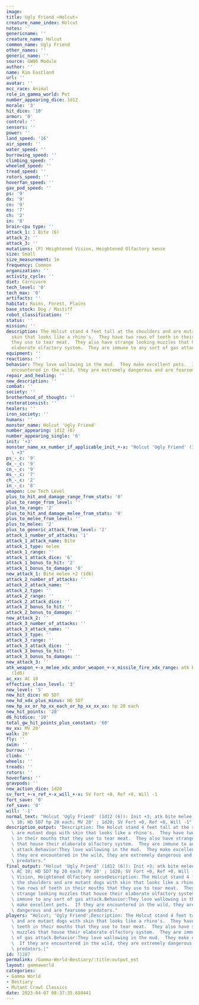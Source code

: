 ```yaml
---
image: 
title: Ugly Friend «Holcut»
creature_name_index: Holcut
notes: ''
genericname: ''
creature_name: Holcut
common_name: Ugly Friend
other_names: ''
generic_name: ''
source: GW06 Module
author: ''
name: Kim Eastland
url: ''
avatar: ''
mcc_race: Animal
role_in_gamma_world: Pet
number_appearing_dice: 1d12
morale: '3'
hit_dice: '10'
armor: '0'
control: ''
sensors: ''
power: ''
land_speed: '16'
air_speed: ''
water_speed: ''
burrowing_speed: ''
climbing_speed: ''
wheeled_speed: ''
tread_speed: ''
rotors_speed: ''
hoverfan_speed: ''
gav_pod_speed: ''
ps: '9'
dx: '9'
cn: '9'
ms: '7'
ch: '2'
in: '8'
brain-cpu type: ''
attack_1: 1 Bite (6)
attack_2: ''
attack_3: ''
mutations: (P) Heightened Vision, Heightened Olfactory sense
size: Small
size_measurement: 1m
frequency: Common
organization: ''
activity_cycle: ''
diet: Carnivore
tech_level: '0'
tech_max: '0'
artifacts: ''
habitat: Ruins, Forest, Plains
base_stock: Dog / Mastiff
robot_classification: ''
status: ''
mission: ''
description: The Holcut stand 4 feet tall at the shoulders and are mutant dogs with
  skin that looks like a rhino's.  They have two rows of teeth in their mouths that
  they use to tear meat.  They also have strange looking muzzles that house their
  elaborate olfactory system.  They are immune to any sort of gas attack.
equipment: ''
reactions: ''
behavior: They love wallowing in the mud.  They make excellent pets.  If they are
  encountered in the wild, they are extremely dangerous and are fearsome predators.
repair_and_healing: ''
new_description: ''
combat: ''
society: ''
brotherhood_of_thought: ''
restorationsist: ''
healers: ''
iron_society: ''
humans: ''
monster_name: Holcut 'Ugly Friend'
number_appearing: 1d12 (6)
number_appearing_single: '6'
init: '+3'
monster_name_xx_number_if_applicable_init_+-x: "Holcut 'Ugly Friend' (1d12 (6)): Init\
  \ +3"
ps_-_c: '9'
dx_-_c: '9'
cn_-_c: '9'
ms_-_c: '7'
ch_-_c: '2'
in_-_c: '8'
weapon: Low Tech Level
plus_to_hit_and_damage_range_from_stats: '0'
plus_to_range_from_level: ''
plus_to_range: '2'
plus_to_hit_and_damage_melee_from_stats: '0'
plus_to_melee_from_level: ''
plus_to_melee: '2'
plus_to_generic_attack_from_level: '2'
attack_1_number_of_attacks: '1'
attack_1_attack_name: Bite
attack_1_type: melee
attack_1_range: ''
attack_1_attack_dice: '6'
attack_1_bonus_to_hit: '2'
attack_1_bonus_to_damage: '0'
new_attack_1: Bite melee +2 (1d6)
attack_2_number_of_attacks: ''
attack_2_attack_name: ''
attack_2_type: ''
attack_2_range: ''
attack_2_attack_dice: ''
attack_2_bonus_to_hit: ''
attack_2_bonus_to_damage: ''
new_attack_2: ''
attack_3_number_of_attacks: ''
attack_3_attack_name: ''
attack_3_type: ''
attack_3_range: ''
attack_3_attack_dice: ''
attack_3_bonus_to_hit: ''
attack_3_bonus_to_damage: ''
new_attack_3: ''
atk_weapon_+-x_melee_xdx_andor_weapon_+-x_missile_fire_xdx_range: atk bite melee +2
  (1d6)
ac_xx: AC 10
effective_class_level: '3'
new_level: '5'
new_hit_dice: HD 5D7
new_hd_xdx_plus_minus: HD 5D7
new_hp_xx_or_hp_xx_each_or_hp_xx_xx_xx: hp 20 each
new_hit_points: '20'
d6_hitdice: '10'
total_gw_hit_points_plus_constant: '60'
mv_xx: MV 20'
walk: 20'
fly: ''
swim: ''
burrow: ''
climb: ''
wheels: ''
treads: ''
rotors: ''
hoverfans: ''
gravpods: ''
new_action_dice: 1d20
sv_fort_+-x_ref_+-x_will_+-x: SV Fort +0, Ref +0, Will -1
fort_save: '0'
ref_save: '0'
will: '-1'
normal_text: "Holcut 'Ugly Friend' (1d12 (6)): Init +3; atk bite melee +2 (1d6); AC\
  \ 10; HD 5D7 hp 20 each; MV 20' ; 1d20; SV Fort +0, Ref +0, Will -1"
description_output: "Description: The Holcut stand 4 feet tall at the shoulders and\
  \ are mutant dogs with skin that looks like a rhino's.  They have two rows of teeth\
  \ in their mouths that they use to tear meat.  They also have strange looking muzzles\
  \ that house their elaborate olfactory system.  They are immune to any sort of gas\
  \ attack.Behavior:They love wallowing in the mud.  They make excellent pets.  If\
  \ they are encountered in the wild, they are extremely dangerous and are fearsome\
  \ predators."
final_output: "Holcut 'Ugly Friend' (1d12 (6)): Init +3; atk bite melee +2 (1d6);\
  \ AC 10; HD 5D7 hp 20 each; MV 20' ; 1d20; SV Fort +0, Ref +0, Will -1(P) Heightened\
  \ Vision, Heightened Olfactory senseDescription: The Holcut stand 4 feet tall at\
  \ the shoulders and are mutant dogs with skin that looks like a rhino's.  They have\
  \ two rows of teeth in their mouths that they use to tear meat.  They also have\
  \ strange looking muzzles that house their elaborate olfactory system.  They are\
  \ immune to any sort of gas attack.Behavior:They love wallowing in the mud.  They\
  \ make excellent pets.  If they are encountered in the wild, they are extremely\
  \ dangerous and are fearsome predators."
players: "Holcut; 'Ugly Friend';Description: The Holcut stand 4 feet tall at the shoulders\
  \ and are mutant dogs with skin that looks like a rhino's.  They have two rows of\
  \ teeth in their mouths that they use to tear meat.  They also have strange looking\
  \ muzzles that house their elaborate olfactory system.  They are immune to any sort\
  \ of gas attack.Behavior:They love wallowing in the mud.  They make excellent pets.\
  \  If they are encountered in the wild, they are extremely dangerous and are fearsome\
  \ predators.|"
id: 71287
permalink: /Gamma-World-Bestiary/:title:output_ext
layout: gammaworld
categories:
- Gamma World
- Bestiary
- Mutant Crawl Classics
date: 2023-04-07 08:37:35.650441
---
```

